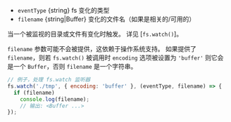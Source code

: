 <!-- YAML
added: v0.5.8
-->

* `eventType` {string} fs 变化的类型
* `filename` {string|Buffer} 变化的文件名（如果是相关的/可用的）

当一个被监视的目录或文件有变化时触发。
详见 [`fs.watch()`]。

`filename` 参数可能不会被提供，这依赖于操作系统支持。
如果提供了 `filename`，则若 `fs.watch()` 被调用时 `encoding` 选项被设置为 `'buffer'` 则它会是一个 `Buffer`，否则 `filename` 是一个字符串。

```js
// 例子，处理 fs.watch 监听器
fs.watch('./tmp', { encoding: 'buffer' }, (eventType, filename) => {
  if (filename)
    console.log(filename);
    // 输出: <Buffer ...>
});
```

